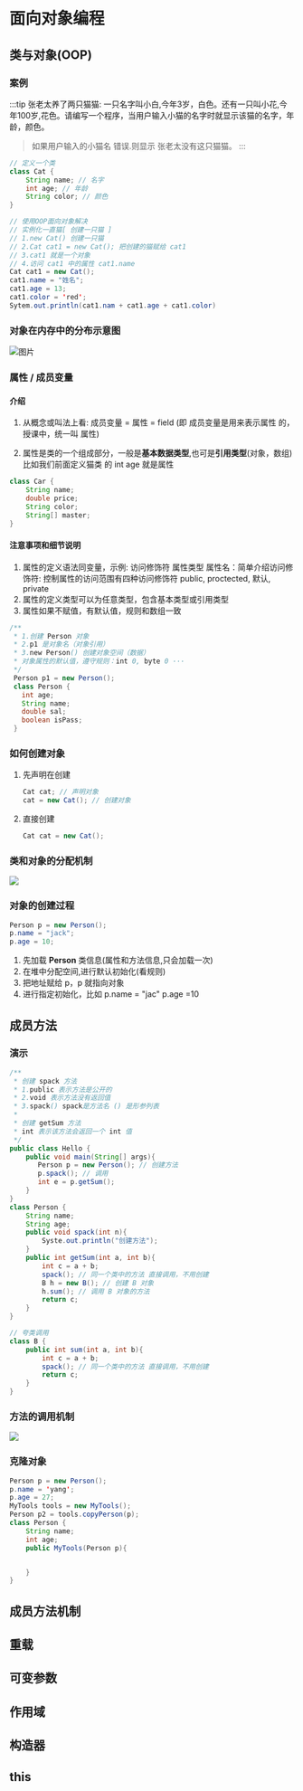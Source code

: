 # 面向对象编程

## 类与对象(OOP)

### 案例

:::tip 张老太养了两只猫猫: 一只名字叫小白,今年3岁，白色。还有一只叫小花,今年100岁,花色。请编写一个程序，当用户输入小猫的名字时就显示该猫的名字，年龄，颜色。
>如果用户输入的小猫名 错误.则显示 张老太没有这只猫猫。
:::
```java
// 定义一个类
class Cat {
    String name; // 名字
    int age; // 年龄
    String color; // 颜色
}

// 使用OOP面向对象解决
// 实例化一直猫[ 创建一只猫 ]
// 1.new Cat() 创建一只猫
// 2.Cat cat1 = new Cat(); 把创建的猫赋给 cat1
// 3.cat1 就是一个对象
// 4.访问 cat1 中的属性 cat1.name
Cat cat1 = new Cat();
cat1.name = "姓名";
cat1.age = 13;
cat1.color = 'red';
Sytem.out.println(cat1.nam + cat1.age + cat1.color)

```
### 对象在内存中的分布示意图
![图片](./image/18.png)

### 属性 / 成员变量

#### 介绍

1. 从概念或叫法上看: 成员变量 = 属性 = field (即 成员变量是用来表示属性
   的，授课中，统一叫 属性)

2. 属性是类的一个组成部分，一般是**基本数据类型**,也可是**引用类型**(对象，数组)
   比如我们前面定义猫类 的 int age 就是属性
```java
class Car {
    String name;
    double price;
    String color;
    String[] master;
}
```
#### 注意事项和细节说明
1. 属性的定义语法同变量，示例: 访问修饰符 属性类型 属性名：简单介绍访问修饰符: 
控制属性的访问范围有四种访问修饰符 public, proctected, 默认, private
2. 属性的定义类型可以为任意类型，包含基本类型或引用类型
3. 属性如果不赋值，有默认值，规则和数组一致
 ```java
 /**
  * 1.创建 Person 对象
  * 2.p1 是对象名（对象引用）
  * 3.new Person() 创建对象空间（数据）
  * 对象属性的默认值，遵守规则：int 0, byte 0 ···
  */
  Person p1 = new Person();
  class Person {
    int age;
    String name;
    double sal;
    boolean isPass;
  }
 ```
### 如何创建对象
1. 先声明在创建
    ```java
    Cat cat; // 声明对象
    cat = new Cat(); // 创建对象
    ```
2. 直接创建
    ```java
    Cat cat = new Cat();
    ```
### 类和对象的分配机制
![](./image/19.png)
### 对象的创建过程
```java
Person p = new Person();
p.name = "jack";
p.age = 10;
```
1. 先加载 **Person** 类信息(属性和方法信息,只会加载一次)
2. 在堆中分配空间,进行默认初始化(看规则)
3. 把地址赋给 p，p 就指向对象
4. 进行指定初始化，比如 p.name = "jac" p.age =10
## 成员方法
### 演示
```java
/**
 * 创建 spack 方法
 * 1.public 表示方法是公开的
 * 2.void 表示方法没有返回值
 * 3.spack() spack是方法名 () 是形参列表
 *
 * 创建 getSum 方法
 * int 表示该方法会返回一个 int 值
 */
public class Hello {
    public void main(String[] args){
       Person p = new Person(); // 创建方法
       p.spack(); // 调用
       int e = p.getSum();
    }
}
class Person {
    String name;
    String age;
    public void spack(int n){
        Syste.out.println("创建方法");
    }
    public int getSum(int a, int b){
        int c = a + b;
        spack(); // 同一个类中的方法 直接调用，不用创建
        B h = new B(); // 创建 B 对象
        h.sum(); // 调用 B 对象的方法
        return c;
    }
}

// 夸类调用
class B {
    public int sum(int a, int b){
        int c = a + b;
        spack(); // 同一个类中的方法 直接调用，不用创建
        return c;
    }
}
```
### 方法的调用机制
![](./image/20.png)
### 克隆对象
```java
Person p = new Person();
p.name = 'yang';
p.age = 27;
MyTools tools = new MyTools();
Person p2 = tools.copyPerson(p);
class Person {
    String name;
    int age;
    public MyTools(Person p){


    }
}
```

## 成员方法机制


## 重载

## 可变参数

## 作用域

## 构造器

## this